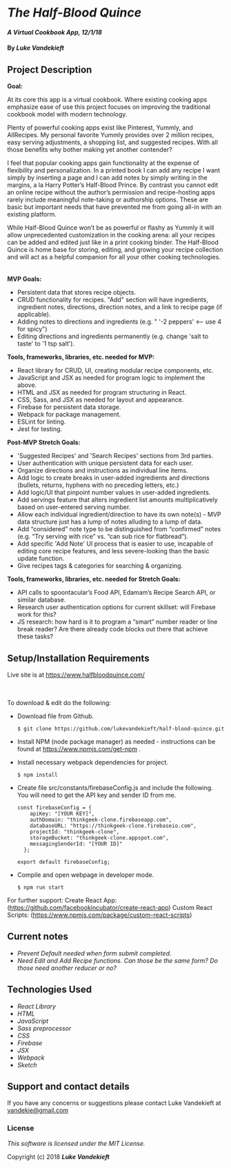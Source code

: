 # _The Half-Blood Quince_

#### _A Virtual Cookbook App, 12/1/18_

#### By _**Luke Vandekieft**_

## Project Description

**Goal:**

At its core this app is a virtual cookbook. Where existing cooking apps emphasize ease of use this project focuses on improving the traditional cookbook model with modern technology.

Plenty of powerful cooking apps exist like Pinterest, Yummly, and AllRecipes. My personal favorite Yummly provides over 2 million recipes, easy serving adjustments, a shopping list, and suggested recipes. With all those benefits why bother making yet another contender?

I feel that popular cooking apps gain functionality at the expense of flexibility and personalization. In a printed book I can add any recipe I want simply by inserting a page and I can add notes by simply writing in the margins, a la Harry Potter’s Half-Blood Prince. By contrast you cannot edit an online recipe without the author’s permission and recipe-hosting apps rarely include meaningful note-taking or authorship options. These are basic but important needs that have prevented me from going all-in with an existing platform.

While Half-Blood Quince won’t be as powerful or flashy as Yummly it will allow unprecedented customization in the cooking arena: all your recipes can be added and edited just like in a print cooking binder. The Half-Blood Quince is home base for storing, editing, and growing your recipe collection and will act as a helpful companion for all your other cooking technologies.
<br>
<br>
<br>
**MVP Goals:**

* Persistent data that stores recipe objects.
* CRUD functionality for recipes. "Add" section will have ingredients, ingredient notes, directions, direction notes, and a link to recipe page (if applicable).
* Adding notes to directions and ingredients (e.g. " '-2 peppers' <-- use 4 for spicy")
* Editing directions and ingredients permanently (e.g. change 'salt to taste' to '1 tsp salt').</ul>



**Tools, frameworks, libraries, etc. needed for MVP:**

* React library for CRUD, UI, creating modular recipe components, etc.
* JavaScript and JSX as needed for program logic to implement the above.
* HTML and JSX as needed for program structuring in React.
* CSS, Sass, and JSX as needed for layout and appearance.
* Firebase for persistent data storage.
* Webpack for package management.
* ESLint for linting.
* Jest for testing.



**Post-MVP Stretch Goals:**

* 'Suggested Recipes' and 'Search Recipes' sections from 3rd parties.
* User authentication with unique persistent data for each user.
* Organize directions and instructions as individual line items.
* Add logic to create breaks in user-added ingredients and directions (bullets, returns, hyphens with no preceding letters, etc.)
* Add logic/UI that pinpoint number values in user-added ingredients.
* Add servings feature that alters ingredient list amounts multiplicatively based on user-entered serving number.
* Allow each individual ingredient/direction to have its own note(s) - MVP data structure just has a lump of notes alluding to a lump of data.
* Add “considered” note type to be distinguished from “confirmed” notes (e.g. “Try serving with rice” vs. “can sub rice for flatbread”).
* Add specific 'Add Note' UI process that is easier to use, incapable of editing core recipe features, and less severe-looking than the basic update function.
* Give recipes tags & categories for searching & organizing.


**Tools, frameworks, libraries, etc. needed for Stretch Goals:**

* API calls to spoontacular’s Food API, Edamam’s Recipe Search API, or similar database.
* Research user authentication options for current skillset: will Firebase work for this?
* JS research: how hard is it to program a “smart” number reader or line break reader? Are there already code blocks out there that achieve these tasks?



## Setup/Installation Requirements

Live site is at https://www.halfbloodquince.com/         
<br>
<br>

To download & edit do the following:

* Download file from Github.

      $ git clone https://github.com/lukevandekieft/half-blood-quince.git

* Install NPM (node package manager) as needed - instructions can be found at https://www.npmjs.com/get-npm .

* Install necessary webpack dependencies for project.

      $ npm install

* Create file src/constants/firebaseConfig.js and include the following. You will need to get the API key and sender ID from me.

      const firebaseConfig = {
          apiKey: "[YOUR KEY]",
          authDomain: "thinkgeek-clone.firebaseapp.com",
          databaseURL: "https://thinkgeek-clone.firebaseio.com",
          projectId: "thinkgeek-clone",
          storageBucket: "thinkgeek-clone.appspot.com",
          messagingSenderId: "[YOUR ID]"
        };

      export default firebaseConfig;

* Compile and open webpage in developer mode.

      $ npm run start


For further support:
Create React App: (https://github.com/facebookincubator/create-react-app)
Custom React Scripts: (https://www.npmjs.com/package/custom-react-scripts)

## Current notes

* _Prevent Default needed when form submit completed._
* _Need Edit and Add Recipe functions. Can those be the same form? Do those need another reducer or no?_

## Technologies Used

* _React Library_
* _HTML_
* _JavaScript_
* _Sass preprocessor_
* _CSS_
* _Firebase_
* _JSX_
* _Webpack_
* _Sketch_

## Support and contact details

If you have any concerns or suggestions please contact Luke Vandekieft at vandekie@gmail.com

### License

*This software is licensed under the MIT License.*

Copyright (c) 2018 **_Luke Vandekieft_**
